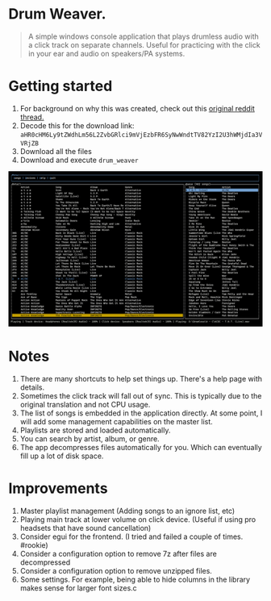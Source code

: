 # Drum Weaver.
> A simple windows console application that plays drumless audio with a click track on separate channels.
> Useful for practicing with the click in your ear and audio on speakers/PA systems.

# Getting started
1. For background on why this was created, check out this [original reddit thread.](https://www.reddit.com/r/edrums/comments/1162lyh/sharing_my_library_of_5000_drumless_songs_with/)
2. Decode this for the download link: ```aHR0cHM6Ly9tZWdhLm56L2ZvbGRlci9mVjEzbFR6SyNwWndtTV82YzI2U3hWMjdIa3VVRjZB```
3. Download all the files
4. Download and execute ```drum_weaver```

![Drum Weaver](assets/drum-weaver.png)
# Notes
1. There are many shortcuts to help set things up. There's a help page with details.
2. Sometimes the click track will fall out of sync. This is typically due to the original translation and not CPU usage.
3. The list of songs is embedded in the application directly. At some point, I will add some management capabilities on the master list.
4. Playlists are stored and loaded automatically.
5. You can search by artist, album, or genre.
6. The app decompresses files automatically for you. Which can eventually fill up a lot of disk space. 

# Improvements
1. Master playlist management (Adding songs to an ignore list, etc)
2. Playing main track at lower volume on click device. (Useful if using pro headsets that have sound cancellation)
3. Consider egui for the frontend. (I tried and failed a couple of times. #rookie)
4. Consider a configuration option to remove 7z after files are decompressed
5. Consider a configuration option to remove unzipped files.
6. Some settings. For example, being able to hide columns in the library makes sense for larger font sizes.c 
